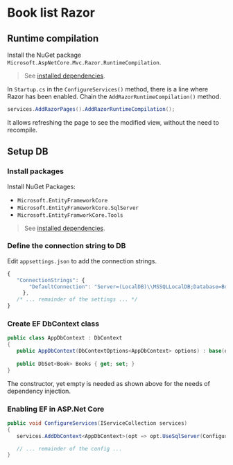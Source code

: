 Book list Razor
===============

## Runtime compilation

Install the NuGet package `Microsoft.AspNetCore.Mvc.Razor.RuntimeCompilation`.

> See [installed dependencies](PackageDependencies.md).

In `Startup.cs` in the `ConfigureServices()`  method, there is a line where Razor has been enabled. Chain the `AddRazorRuntimeCompilation()` method.

```csharp
services.AddRazorPages().AddRazorRuntimeCompilation();
```

It allows refreshing the page to see the modified view, without the need to recompile.

## Setup DB

### Install packages
Install NuGet Packages:
- `Microsoft.EntityFrameworkCore`
- `Microsoft.EntityFrameworkCore.SqlServer`
- `Microsoft.EntityFramworkCore.Tools`

> See [installed dependencies](PackageDependencies.md).

### Define the connection string to DB

Edit `appsettings.json` to add the connection strings.

```js
{
   "ConnectionStrings": {
       "DefaultConnection": "Server=(LocalDB)\\MSSQLLocalDB;Database=BookListRazor;Trusted_Connection=True;MultipleActiveResultSets=True"
     },
   /* ... remainder of the settings ... */
}
```

### Create EF DbContext class

```csharp
public class AppDbContext : DbContext
{
   public AppDbContext(DbContextOptions<AppDbContext> options) : base(options) { }
   
   public DbSet<Book> Books { get; set; }
}
```

The constructor, yet empty is needed as shown above for the needs of dependency injection.

### Enabling EF in ASP.Net Core

```csharp
public void ConfigureServices(IServiceCollection services)
{
   services.AddDbContext<AppDbContext>(opt => opt.UseSqlServer(Configuration.GetConnectionString("DefaultConnection")));

   // ... remainder of the config ...
}
```